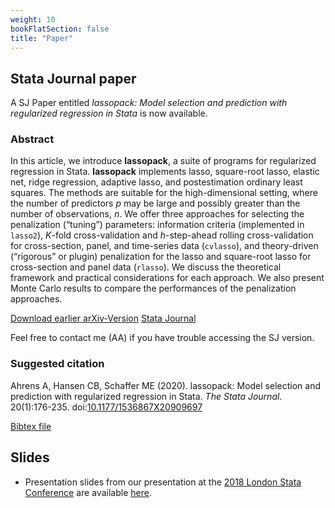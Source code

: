 ```yaml
---
weight: 10
bookFlatSection: false
title: "Paper"
---
```


## Stata Journal paper

A SJ Paper entitled *lassopack: Model selection and prediction with regularized regression in Stata*
is now available. 

### Abstract

In this article, we introduce **lassopack**, a suite of programs for regularized regression in Stata. **lassopack** implements lasso, square-root lasso, elastic net, ridge regression, adaptive lasso, and postestimation ordinary least squares. The methods are suitable for the high-dimensional setting, where the number of predictors *p* may be large and possibly greater than the number of observations, *n*. We offer three approaches for selecting the penalization (“tuning”) parameters: information criteria (implemented in `lasso2`), *K*-fold cross-validation and *h*-step-ahead rolling cross-validation for cross-section, panel, and time-series data (`cvlasso`), and theory-driven (“rigorous” or plugin) penalization for the lasso and square-root lasso for cross-section and panel data (`rlasso`). We discuss the theoretical framework and practical considerations for each approach. We also present Monte Carlo results to compare the performances of the penalization approaches.

[Download earlier arXiv-Version](https://arxiv.org/abs/1901.05397)
[Stata Journal](https://doi.org/10.1177%2F1536867X20909697) 

Feel free to contact me (AA) if you have trouble accessing the SJ version.

### Suggested citation

Ahrens A, Hansen CB, Schaffer ME (2020). 
lassopack: Model selection and prediction with regularized regression in Stata. *The Stata Journal*. 
20(1):176-235. doi:[10.1177/1536867X20909697](https://doi.org/10.1177%2F1536867X20909697)

[Bibtex file](/dta/AHS2018.bib)

## Slides

- Presentation slides from our presentation at the [2018 London Stata Conference](https://www.stata.com/meeting/uk18/)
are available [here](https://statalasso.github.io/pdf/StataConference2018_AhrensSchaffer.pdf).